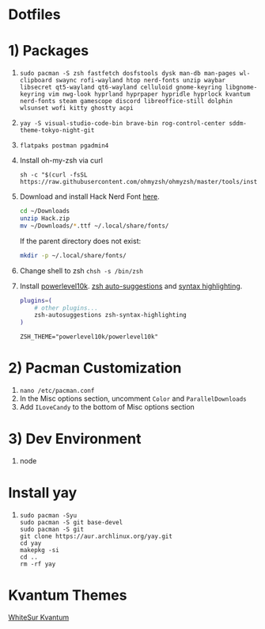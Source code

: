 # Dotfiles

# 1) Packages
1. ```
   sudo pacman -S zsh fastfetch dosfstools dysk man-db man-pages wl-clipboard swaync rofi-wayland htop nerd-fonts unzip waybar libsecret qt5-wayland qt6-wayland celluloid gnome-keyring libgnome-keyring vim nwg-look hyprland hyprpaper hypridle hyprlock kvantum nerd-fonts steam gamescope discord libreoffice-still dolphin wlsunset wofi kitty ghostty acpi
   ```
2. ```
   yay -S visual-studio-code-bin brave-bin rog-control-center sddm-theme-tokyo-night-git
   ```
3. `flatpaks postman pgadmin4`

4. Install oh-my-zsh via curl
   ```
   sh -c "$(curl -fsSL https://raw.githubusercontent.com/ohmyzsh/ohmyzsh/master/tools/install.sh)"
   ```

6. Download and install Hack Nerd Font [here](https://www.nerdfonts.com/font-downloads).

    ```sh
    cd ~/Downloads
    unzip Hack.zip
    mv ~/Downloads/*.ttf ~/.local/share/fonts/
    ```

    If the parent directory does not exist:

    ```sh
    mkdir -p ~/.local/share/fonts/
    ```

7. Change shell to zsh `chsh -s /bin/zsh`

8. Install [powerlevel10k](https://github.com/romkatv/powerlevel10k?tab=readme-ov-file#installation). [zsh auto-suggestions](https://github.com/zsh-users/zsh-autosuggestions/blob/master/INSTALL.md) and [syntax highlighting](https://github.com/zsh-users/zsh-syntax-highlighting/blob/master/INSTALL.md).
    ```sh
    plugins=( 
        # other plugins...
        zsh-autosuggestions zsh-syntax-highlighting
    )
    ```
    ```
    ZSH_THEME="powerlevel10k/powerlevel10k"
    ```

# 2) Pacman Customization

1. `nano /etc/pacman.conf`
2. In the Misc options section, uncomment `Color` and `ParallelDownloads`
3. Add `ILoveCandy` to the bottom of Misc options section

# 3) Dev Environment
1. node

# Install yay
1.
    ```
    sudo pacman -Syu
    sudo pacman -S git base-devel
    sudo pacman -S git
    git clone https://aur.archlinux.org/yay.git
    cd yay
    makepkg -si
    cd ..
    rm -rf yay
    ```
# Kvantum Themes
[WhiteSur Kvantum](https://store.kde.org/p/1398841)

